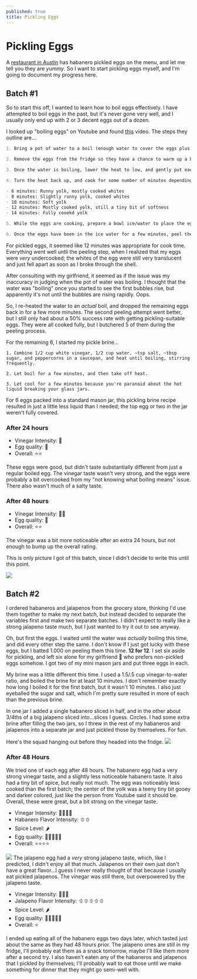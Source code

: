 ```yaml
---
published: true
title: Pickling Eggs
---
```


# Pickling Eggs

A [restaurant in Austin](https://www.haymakeraustin.com/) has habanero pickled eggs on the menu, and let me tell you they are _yummy_. So I want to start pickling eggs myself, and I'm going to document my progress here.

## Batch #1

So to start this off, I wanted to learn how to boil eggs effectively. I have attempted to boil eggs in the past, but it's never gone very well, and I usually only end up with 2 or 3 decent eggs out of a dozen.

I looked up "boiling eggs" on Youtube and found [this](https://www.youtube.com/watch?v=3CnAQzEiuvQ) video. The steps they outline are...

```md
1. Bring a pot of water to a boil (enough water to cover the eggs plus an inch or so).

2. Remove the eggs from the fridge so they have a chance to warm up a bit while the water is boiling.

3. Once the water is boiling, lower the heat to low, and gently put each egg into the water (using a ladle or similar).

4. Turn the heat back up, and cook for some number of minutes depending on how cooked you want the eggs

- 6 minutes: Runny yolk, mostly cooked whites
- 8 minutes: Slightly runny yolk, cooked whites
- 10 minutes: Soft yolk
- 12 minutes: Mostly cooked yolk, still a tiny bit of softness
- 14 minutes: Fully cooekd yolk

5. While the eggs are cooking, prepare a bowl ice/water to place the eggs into once they're finished cooking. This will cool them down quickly so they stop cooking.

6. Once the eggs have been in the ice water for a few minutes, peel them while running under cold water. Crack the wider end of the egg to get started.
```

For pickled eggs, it seemed like 12 minutes was appropriate for cook time. Everything went well untli the peeling step, when I realized that my eggs were _very_ undercooked; the whites of the egg were still very translucent and just fell apart as soon as I broke through the shell.

After consulting with my girlfriend, it seemed as if the issue was my inaccuracy in judging when the pot of water was boiling. I thought that the water was "boiling" once you started to see the first bubbles rise, but apparently it's not until the bubbles are rising rapidly. Oops.

So, I re-heated the water to an _actual_ boil, and dropped the remaining eggs back in for a few more minutes. The second peeling attempt went better, but I still only had about a 50% success rate with getting pickling-suitable eggs. They were all cooked fully, but I butchered 5 of them during the peeling process.

For the remaining 6, I started my pickle brine...

```
1. Combine 1/2 cup white vinegar, 1/2 cup water, ~tsp salt, ~tbsp sugar, and peppercorns in a saucepan, and heat until boiling, stirring frequently.

2. Let boil for a few minutes, and then take off heat.

3. Let cool for a few minutes because you're paranoid about the hot liquid breaking your glass jars.
```

For 6 eggs packed into a standard mason jar, this pickling brine recipe resulted in just a little less liquid than I needed; the top egg or two in the jar weren't fully covered.

### After 24 hours

- Vinegar Intensity: 🥗
- Egg quality: 🥚
- Overall: ⭐⭐

These eggs were good, but didn't taste substantially different from just a regular boiled egg. The vinegar taste wasn't very strong, and the eggs were probably a bit overcooked from my "not knowing what boiling means" issue. There also wasn't much of a salty taste.

### After 48 hours

- Vinegar Intensity: 🥗🥗
- Egg quality: 🥚
- Overall: ⭐⭐

The vinegar was a bit more noticeable after an extra 24 hours, but not enough to bump up the overall rating.

This is only picture I got of this batch, since I didn't decide to write this until this point.

![](/public/pickled-eggs/batch_1.webp)

## Batch #2

I ordered habaneros and jalapenos from the grocery store, thinking I'd use them together to make my next batch, but instead decided to separate the variables first and make two separate batches. I didn't expect to really like a strong jalapeno taste much, but I just wanted to try it out to see anyway.

Oh, but first the eggs. I waited until the water was _actually_ boiling this time, and did every other step the same. I don't know if I just got lucky with these eggs, but I batted 1.000 on peeling them this time. **12 for 12**. I set six aside for pickling, and left six alone for my girlfriend 👩 who prefers non-pickled eggs somehow. I got two of my mini mason jars and put three eggs in each.

My brine was a little different this time. I used a 1.5/.5 cup vinegar-to-water ratio, and boiled the brine for at least 10 minutes. I don't remember exactly how long I boiled it for the first batch, but it wasn't 10 minutes. I also just eyeballed the sugar and salt, which I'm pretty sure resulted in more of each than the previous brine.

In one jar I added a single habanero sliced in half, and in the other about 3/4ths of a big jalapeno sliced into...slices I guess. Circles. I had some extra brine after filling the two jars, so I threw in the rest of my habaneros and jalapenos into a separate jar and just pickled those by themselves. For fun.

Here's the squad hanging out before they headed into the fridge.
![](/public/pickled-eggs/batch_2_1.webp)

### After 48 Hours

We tried one of each egg after 48 hours. The habanero egg had a very strong vinegar taste, and a slightly less noticeable habanero taste. It also had a tiny bit of spice, but really not much. The egg was noticeably less cooked than the first batch; the center of the yolk was a teeny tiny bit gooey and darker colored, just like the person from Youtube said it should be. Overall, these were great, but a bit strong on the vinegar taste.

- Vinegar Intensity: 🥗🥗🥗🥗
- Habanero Flavor Intensity: 🫑🫑
- Spice Level: 🌶️
- Egg quality: 🥚🥚🥚🥚🥚
- Overall: ⭐⭐⭐⭐

![](/public/pickled-eggs/batch_2_2.webp)
The jalapeno egg had a _very_ strong jalapeno taste, which, like I predicted, I didn't enjoy all that much. Jalapenos on their own just don't have a great flavor...I guess I never really thought of that because I usually eat pickled jalapenos. The vinegar was still there, but overpowered by the jalapeno taste.

- Vinegar Intensity: 🥗🥗🥗
- Jalapeno Flavor Intensity: 🫑🫑🫑🫑🫑
- Spice Level: 🌶️
- Egg quality: 🥚🥚🥚🥚🥚
- Overall: ⭐

I ended up eating all of the habanero eggs two days later, which tasted just about the same as they had 48 hours prior. The jalapeno ones are still in my fridge, I'll probably eat them as a snack tomorrow, maybe I'll like them more after a second try. I also haven't eaten any of the habaneros and jalapenos that I pickled by themselves; I'll probably wait to eat those until we make something for dinner that they might go semi-well with.
